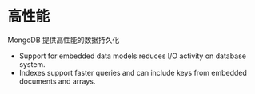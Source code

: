 # 高性能

MongoDB 提供高性能的数据持久化

- Support for embedded data models reduces I/O activity on database system.
- Indexes support faster queries and can include keys from embedded documents and arrays.
